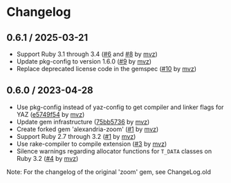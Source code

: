 # Changelog

## 0.6.1 / 2025-03-21

* Support Ruby 3.1 through 3.4 ([#6] and [#8] by [mvz])
* Update pkg-config to version 1.6.0 ([#9] by [mvz])
* Replace deprecated license code in the gemspec ([#10] by [mvz])

[#6]: https://github.com/mvz/alexandria-zoom/pull/6
[#8]: https://github.com/mvz/alexandria-zoom/pull/8
[#9]: https://github.com/mvz/alexandria-zoom/pull/9
[#10]: https://github.com/mvz/alexandria-zoom/pull/10

## 0.6.0 / 2023-04-28

* Use pkg-config instead of yaz-config to get compiler and linker flags for YAZ
  ([e5749f54] by [mvz])
* Update gem infrastructure ([75bb5736] by [mvz])
* Create forked gem 'alexandria-zoom' ([#1] by [mvz])
* Support Ruby 2.7 through 3.2 ([#1] by [mvz])
* Use rake-compiler to compile extension ([#3] by [mvz])
* Silence warnings regarding allocator functions for `T_DATA` classes on Ruby 3.2
  ([#4] by [mvz])

[mvz]: https://github.com/mvz

[e5749f54]: https://github.com/mvz/alexandria-zoom/commit/e5749f54df0761555692d11ba81515278fb139d6
[75bb5736]: https://github.com/mvz/alexandria-zoom/commit/75bb573633f16c35cd2ea31607d3813aa41efcc3
[#1]: https://github.com/mvz/alexandria-zoom/pull/1
[#3]: https://github.com/mvz/alexandria-zoom/pull/3
[#4]: https://github.com/mvz/alexandria-zoom/pull/4

Note: For the changelog of the original 'zoom' gem, see ChangeLog.old

